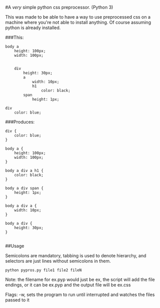 #A _very_ simple python css preprocessor. (Python 3)

This was made to be able to have a way to use preprocessed css on a machine where you're not able to install anything.
Of course assuming python is already installed.


###This:
```
body a
    height: 100px;
    width: 100px;


    div
        height: 30px;
        a
            width: 10px;
            h1
                color: black;
        span
            height: 1px;

div
    color: blue;
```
###Produces:
```
div {
	color: blue;
}

body a {
	height: 100px;
	width: 100px;
}

body a div a h1 {
	color: black;
}

body a div span {
	height: 1px;
}

body a div a {
	width: 10px;
}

body a div {
	height: 30px;
}


```

##Usage

Semicolons are mandatory, tabbing is used to denote hierarchy, and selectors are just lines without semicolons in them.

`python pypros.py file1 file2 fileN`

Note: the filename for ex.pyp would just be ex, the script will add the file endings, or it can be ex.pyp and the output
file will be ex.css

Flags:
    -w, sets the program to run until interrupted and watches the files passed to it